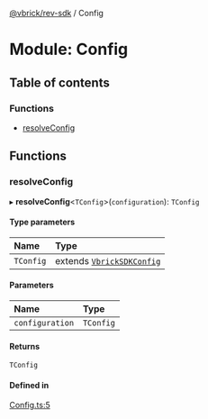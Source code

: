[@vbrick/rev-sdk](../README.md) / Config

# Module: Config

## Table of contents

### Functions

- [resolveConfig](Config.md#resolveconfig)

## Functions

### resolveConfig

▸ **resolveConfig**<`TConfig`\>(`configuration`): `TConfig`

#### Type parameters

| Name | Type |
| :------ | :------ |
| `TConfig` | extends [`VbrickSDKConfig`](../interfaces/VbrickSDK.VbrickSDKConfig.md) |

#### Parameters

| Name | Type |
| :------ | :------ |
| `configuration` | `TConfig` |

#### Returns

`TConfig`

#### Defined in

[Config.ts:5](https://github.com/vbrick/rev-sdk-js/blob/e20a0c7/src/Config.ts#L5)
